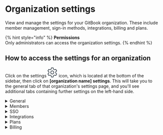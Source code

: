 # Organization settings

View and manage the settings for your GitBook organization. These include member management, sign-in methods, integrations, billing and plans.

{% hint style="info" %}
**Permissions**\
Only administrators can access the organization settings.
{% endhint %}

## How to access the settings for an organization

Click on the settings <img src="../.gitbook/assets/settings.png" alt="" data-size="line"> icon, which is located at the bottom of the sidebar, then click on **\[organization name] settings**. This will take you to the general tab of that organization's settings page, and you'll see additional tabs containing further settings on the left-hand side.

<details>

<summary>General</summary>

**Organization profile**

You can update the logo and the name of the organization.

**Publishing**

Each published GitBook space that lives within your organization's library will have a domain in two parts:

1. `[something].gitbook.com` (this is the GitBook subdomain) **or** your own custom subdomain
2. `/[spaceURL]` (this is set within the settings for the space itself)

You can update the GitBook subdomain and a custom domain here, as well as the default content, which is the space that visitors will see if they navigate to your GitBook subdomain directly.

**Actions**

From this section you can delete the organization. **Note: there is no turning back if you delete an organization!** All associated data will be deleted as well. If you want to keep any spaces or collections owned by the organization, make sure to first [move](https://docs.gitbook.com/getting-started/organizing-content/what-is-a-space#moving-a-space) them to another library.

</details>

<details>

<summary>Members</summary>

**Members tab**

[Members](member-management/) can be added to and removed from the organization as needed. You can also update the [role](../collaboration/invite-members-to-your-organization/roles.md) for each member.

**Teams tab**

[Teams](member-management/teams.md) are a way to group members within an organization. You can then grant access to certain things to anyone who is a member of a given team.

</details>

<details>

<summary>SSO</summary>

**Email domains**

For any domains that you specify, anyone with an email address on those domains will immediately be able to access the organization upon signing up for a GitBook account. You can decide what [role](../collaboration/invite-members-to-your-organization/roles.md) these members should have by default.

**SAML**

For organizations on our Enterprise plan, you can configure your SSO with any [SAML](../product-tour/sso-and-saml/saml/) solution, to give your members access to GitBook through an identity provider (IdP) of your choice. [Contact sales](mailto:sales@gitbook.com) if you're interested in upgrading to Enterprise!

</details>

<details>

<summary>Integrations</summary>

You can check which [integrations](../product-tour/integrations/) are installed for your organization and [install new integrations](../product-tour/integrations/install-an-integration.md) from this page.

</details>

<details>

<summary>Plans</summary>

From this page you can view your current plan and switch from one plan to another. The toggle at the top of the page enables you to switch between viewing the prices for our plans paid yearly (with 2 months free!) or monthly, and you can then use the upgrade/downgrade button under the name of each plan to select your new plan.

Please see our [billing policy](billing-faq/billing-policy.md) for information about how charges are calculated when you make a change during the middle of a billing period.

</details>

<details>

<summary>Billing</summary>

The billing tab takes you to our payment provider, Stripe. On their website you can securely manage your payment method and billing information. You can also [cancel your plan](billing-faq/cancelling-a-plan.md). If a plan has been cancelled but you change your mind before the end of the billing period, you can renew the plan to have it continue without any lapse in service.

</details>
